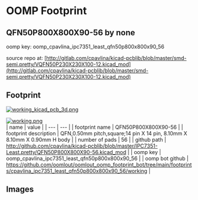 # OOMP Footprint  
## QFN50P800X800X90-56  by none  
  
oomp key: oomp_cpavlina_ipc7351_least_qfn50p800x800x90_56  
  
source repo at: [http://gitlab.com/cpavlina/kicad-pcblib/blob/master/smd-semi.pretty/VQFN50P230X230X100-12.kicad_mod](http://gitlab.com/cpavlina/kicad-pcblib/blob/master/smd-semi.pretty/VQFN50P230X230X100-12.kicad_mod)  
## Footprint  
  
[![working_kicad_pcb_3d.png](working_kicad_pcb_3d_600.png)](working_kicad_pcb_3d.png)  
  
[![working.png](working_600.png)](working.png)  
| name | value | 
| --- | --- | 
| footprint name | QFN50P800X800X90-56 | 
| footprint description | QFN,0.50mm pitch,square;14 pin X 14 pin, 8.10mm X 8.10mm X 0.90mm H body | 
| number of pads | 56 | 
| github path | http://github.com/cpavlina/kicad-pcblib/blob/master/IPC7351-Least.pretty/QFN50P800X800X90-56.kicad_mod | 
| oomp key | oomp_cpavlina_ipc7351_least_qfn50p800x800x90_56 | 
| oomp bot github | https://github.com/oomlout/oomlout_oomp_footprint_bot/tree/main/footprints/cpavlina_ipc7351_least_qfn50p800x800x90_56/working | 
## Images  
